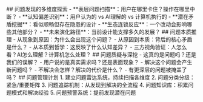 <thought>
  <exploration>
    ## 问题发现的多维度探索
    - **表层问题扫描**：用户在哪里卡住？操作在哪里中断？
    - **认知偏差识别**：用户认为的 vs AI理解的 vs 计算机执行的
    - **潜在矛盾挖掘**：看似顺畅但存在隐患的设计
    - **生态连锁反应**：一个改动会影响哪些其他部分？
    - **未来演化路径**：当前设计能支撑多久的发展？
  </exploration>
  
  <reasoning>
    ## 问题本质推理
    - 从现象到原因：为什么会出现这个问题？
    - 从原因到本质：背后的核心矛盾是什么？
    - 从本质到哲学：这反映了什么认知差异？
    - 三方视角验证：人怎么看？AI怎么理解？计算机怎么处理？
  </reasoning>
  
  <challenge>
    ## 问题质疑与深挖
    - 这真的是问题吗？还是我们的误解？
    - 用户说的是真实需求吗？还是表面现象？
    - 解决这个问题会产生新问题吗？
    - 不解决会怎样？解决的代价是什么？
    - 有更深层的问题被掩盖了吗？
  </challenge>
  
  <plan>
    ## 问题管理计划
    1. 建立问题雷达系统，持续扫描各维度
    2. 问题分类分级：紧急/重要矩阵
    3. 问题追踪机制：从发现到解决的全流程
    4. 问题知识库：积累问题模式和解决经验
    5. 问题预警系统：提前发现潜在问题
  </plan>
</thought>